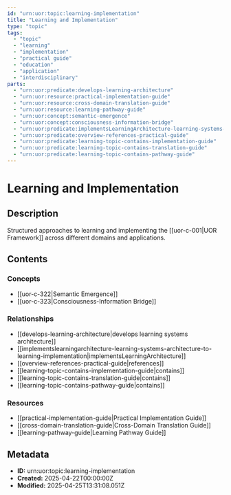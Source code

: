 ```yaml
---
id: "urn:uor:topic:learning-implementation"
title: "Learning and Implementation"
type: "topic"
tags:
  - "topic"
  - "learning"
  - "implementation"
  - "practical guide"
  - "education"
  - "application"
  - "interdisciplinary"
parts:
  - "urn:uor:predicate:develops-learning-architecture"
  - "urn:uor:resource:practical-implementation-guide"
  - "urn:uor:resource:cross-domain-translation-guide"
  - "urn:uor:resource:learning-pathway-guide"
  - "urn:uor:concept:semantic-emergence"
  - "urn:uor:concept:consciousness-information-bridge"
  - "urn:uor:predicate:implementsLearningArchitecture-learning-systems-architecture-to-learning-implementation"
  - "urn:uor:predicate:overview-references-practical-guide"
  - "urn:uor:predicate:learning-topic-contains-implementation-guide"
  - "urn:uor:predicate:learning-topic-contains-translation-guide"
  - "urn:uor:predicate:learning-topic-contains-pathway-guide"
---
```


# Learning and Implementation

## Description

Structured approaches to learning and implementing the [[uor-c-001|UOR Framework]] across different domains and applications.

## Contents

### Concepts

- [[uor-c-322|Semantic Emergence]]
- [[uor-c-323|Consciousness-Information Bridge]]

### Relationships

- [[develops-learning-architecture|develops learning systems architecture]]
- [[implementslearningarchitecture-learning-systems-architecture-to-learning-implementation|implementsLearningArchitecture]]
- [[overview-references-practical-guide|references]]
- [[learning-topic-contains-implementation-guide|contains]]
- [[learning-topic-contains-translation-guide|contains]]
- [[learning-topic-contains-pathway-guide|contains]]

### Resources

- [[practical-implementation-guide|Practical Implementation Guide]]
- [[cross-domain-translation-guide|Cross-Domain Translation Guide]]
- [[learning-pathway-guide|Learning Pathway Guide]]

## Metadata

- **ID:** urn:uor:topic:learning-implementation
- **Created:** 2025-04-22T00:00:00Z
- **Modified:** 2025-04-25T13:31:08.051Z
